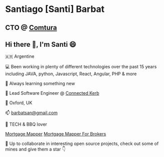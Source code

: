 # Santiago [Santi] Barbat

## CTO @ [Comtura](https://comtura.ai)

## Hi there 👋, I'm Santi :smile:

🇦🇷 Argentine

💻 Been working in plenty of different technologies over the past 15 years including JAVA, python, Javascript, React, Angular, PHP & more

📖 Always learning something new

💼 Lead Software Engineer @ [Connected Kerb](https://connectedkerb.com)

📍 Oxford, UK

📫 [barbatsan@gmail.com](mailto:barbatsan@gmail.com)

🍖 TECH & BBQ lover


[Mortgage Mapper](https://mortgagemapper.com)
[Mortgage Mapper For Brokers](https://broker.mortgagemapper.com)


🚀 Up to collaborate in interesting open source projects, check out some of mines and give them a star 👇



<!--
**sbarbat/sbarbat** is a ✨ _special_ ✨ repository because its `README.md` (this file) appears on your GitHub profile.

Here are some ideas to get you started:

- 🔭 I’m currently working on ...
- 🌱 I’m currently learning ...
- 👯 I’m looking to collaborate on ...
- 🤔 I’m looking for help with ...
- 💬 Ask me about ...
- 📫 How to reach me: ...
- 😄 Pronouns: ...
- ⚡ Fun fact: ...
-->
